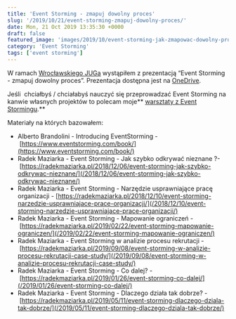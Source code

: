 ```yaml
---
title: 'Event Storming - zmapuj dowolny proces'
slug: '/2019/10/21/event-storming-zmapuj-dowolny-proces/'
date: Mon, 21 Oct 2019 13:35:30 +0000
draft: false
featured_image: 'images/2019/10/event-storming-jak-zmapowac-dowolny-proces.jpg'
category: 'Event Storming'
tags: ['event storming']
---
```


W ramach [Wrocławskiego JUGa](https://www.meetup.com/pl-PL/WroclawJUG/events/265637715/) wystąpiłem z prezentacją “Event Storming - zmapuj dowolny proces”. Prezentacja dostępna jest na [OneDrive](https://1drv.ms/p/s!AjEySs0anBSPg71OkEJD-MKbBwK62w?e=KSbwb9).

Jeśli  chciałbyś / chciałabyś nauczyć się przeprowadzać Event Storming na kanwie własnych projektów to polecam moje** [warsztaty z Event Stormingu](https://radekmaziarka.pl/szkolenia/event-storming).**

Materiały na których bazowałem:

*   Alberto Brandolini - Introducing EventStorming - [https://www.eventstorming.com/book/](https://www.eventstorming.com/book/)
*   Radek Maziarka - Event Storming - Jak szybko odkrywać nieznane ?- [https://radekmaziarka.pl/2018/12/06/event-storming-jak-szybko-odkrywac-nieznane/](/2018/12/06/event-storming-jak-szybko-odkrywac-nieznane/)
*   Radek Maziarka - Event Storming - Narzędzie usprawniające pracę organizacji - [https://radekmaziarka.pl/2018/12/10/event-storming-narzedzie-usprawniajace-prace-organizacji/](/2018/12/10/event-storming-narzedzie-usprawniajace-prace-organizacji/)
*   Radek Maziarka - Event Storming - Mapowanie ograniczeń - [https://radekmaziarka.pl/2019/02/22/event-storming-mapowanie-ograniczen/](/2019/02/22/event-storming-mapowanie-ograniczen/)
*   Radek Maziarka - Event Storming w analizie procesu rekrutacji - [https://radekmaziarka.pl/2019/09/08/event-storming-w-analizie-procesu-rekrutacji-case-study/](/2019/09/08/event-storming-w-analizie-procesu-rekrutacji-case-study/)
*   Radek Maziarka - Event Storming - Co dalej? - [https://radekmaziarka.pl/2019/01/26/event-storming-co-dalej/](/2019/01/26/event-storming-co-dalej/)
*   Radek Maziarka - Event Storming - Dlaczego działa tak dobrze? - [https://radekmaziarka.pl/2019/05/11/event-storming-dlaczego-dziala-tak-dobrze/](/2019/05/11/event-storming-dlaczego-dziala-tak-dobrze/)